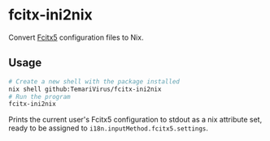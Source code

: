 # fcitx-ini2nix

Convert [Fcitx5](https://fcitx-im.org/) configuration files to Nix.

## Usage

```sh
# Create a new shell with the package installed
nix shell github:TemariVirus/fcitx-ini2nix
# Run the program
fcitx-ini2nix
```

Prints the current user's Fcitx5 configuration to stdout as a nix attribute set,
ready to be assigned to `i18n.inputMethod.fcitx5.settings`.
